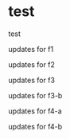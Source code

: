 # test
test

updates for f1

updates for f2

updates for f3

updates for f3-b

updates for f4-a

updates for f4-b
